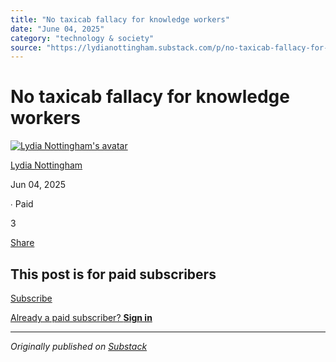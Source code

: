 ```yaml
---
title: "No taxicab fallacy for knowledge workers"
date: "June 04, 2025"
category: "technology & society"
source: "https://lydianottingham.substack.com/p/no-taxicab-fallacy-for-knowledge"
---
```


# No taxicab fallacy for knowledge workers

[![Lydia Nottingham's avatar](images/img_01.jpeg)](https://substack.com/@lydianottingham)

[Lydia Nottingham](https://substack.com/@lydianottingham)

Jun 04, 2025

∙ Paid

3

[](https://lydianottingham.substack.com/p/no-taxicab-fallacy-for-knowledge/comments)

[Share](javascript:void\(0\))

## This post is for paid subscribers

[Subscribe](https://lydianottingham.substack.com/subscribe?simple=true&next=https%3A%2F%2Flydianottingham.substack.com%2Fp%2Fno-taxicab-fallacy-for-knowledge&utm_source=paywall&utm_medium=web&utm_content=165156863)

[Already a paid subscriber? **Sign in**](https://substack.com/sign-in?redirect=%2Fp%2Fno-taxicab-fallacy-for-knowledge&for_pub=lydianottingham&change_user=false)

---

*Originally published on [Substack](https://lydianottingham.substack.com/p/no-taxicab-fallacy-for-knowledge)*